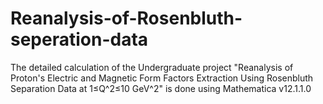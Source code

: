 # Reanalysis-of-Rosenbluth-seperation-data

The detailed calculation of the Undergraduate project "Reanalysis of Proton's Electric and Magnetic Form Factors Extraction Using Rosenbluth Separation Data at 1≤Q^2≤10 GeV^2" is done using Mathematica v12.1.1.0
